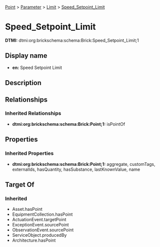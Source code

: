 [Point](../../../Point.md) > [Parameter](../../Parameter.md) > [Limit](../Limit.md) > [Speed_Setpoint_Limit](.)
# Speed_Setpoint_Limit
**DTMI:** dtmi:org:brickschema:schema:Brick:Speed_Setpoint_Limit;1
## Display name
- **en:** Speed Setpoint Limit
## Description
## Relationships
### Inherited Relationships
* **dtmi:org:brickschema:schema:Brick:Point;1:** isPointOf
## Properties
### Inherited Properties
* **dtmi:org:brickschema:schema:Brick:Point;1:** aggregate, customTags, externalIds, hasQuantity, hasSubstance, lastKnownValue, name
## Target Of
### Inherited
* Asset.hasPoint
* EquipmentCollection.hasPoint
* ActuationEvent.targetPoint
* ExceptionEvent.sourcePoint
* ObservationEvent.sourcePoint
* ServiceObject.producedBy
* Architecture.hasPoint
